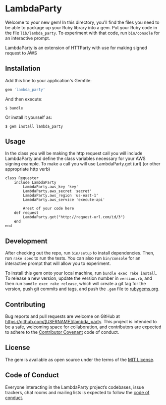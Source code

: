 # LambdaParty

Welcome to your new gem! In this directory, you'll find the files you need to be able to package up your Ruby library into a gem. Put your Ruby code in the file `lib/lambda_party`. To experiment with that code, run `bin/console` for an interactive prompt.

LambdaParty is an extension of HTTParty with use for making signed request to AWS


## Installation

Add this line to your application's Gemfile:

```ruby
gem 'lambda_party'
```

And then execute:

    $ bundle

Or install it yourself as:

    $ gem install lambda_party

## Usage

In the class you will be making the http request call you will include
LambdaParty and define the class variables necessary for your AWS signing example.
To make a call you will use LambdaParty.get (url) (or other appropriate http verb)

	class Requester
		include LambdaParty
			LambdaParty.aws_key 'key'
			LambdaParty.aws_secret 'secret'
			LambdaParty.aws_region 'us-east-1'
			LambdaParty.aws_service 'execute-api'

			#rest of your code here
		def request
			LambdaParty.get("http://request-url.com/id/3")
		end
	end

## Development

After checking out the repo, run `bin/setup` to install dependencies. Then, run `rake spec` to run the tests. You can also run `bin/console` for an interactive prompt that will allow you to experiment.

To install this gem onto your local machine, run `bundle exec rake install`. To release a new version, update the version number in `version.rb`, and then run `bundle exec rake release`, which will create a git tag for the version, push git commits and tags, and push the `.gem` file to [rubygems.org](https://rubygems.org).

## Contributing

Bug reports and pull requests are welcome on GitHub at https://github.com/[USERNAME]/lambda_party. This project is intended to be a safe, welcoming space for collaboration, and contributors are expected to adhere to the [Contributor Covenant](http://contributor-covenant.org) code of conduct.

## License

The gem is available as open source under the terms of the [MIT License](https://opensource.org/licenses/MIT).

## Code of Conduct

Everyone interacting in the LambdaParty project’s codebases, issue trackers, chat rooms and mailing lists is expected to follow the [code of conduct](https://github.com/[USERNAME]/lambda_party/blob/master/CODE_OF_CONDUCT.md).
